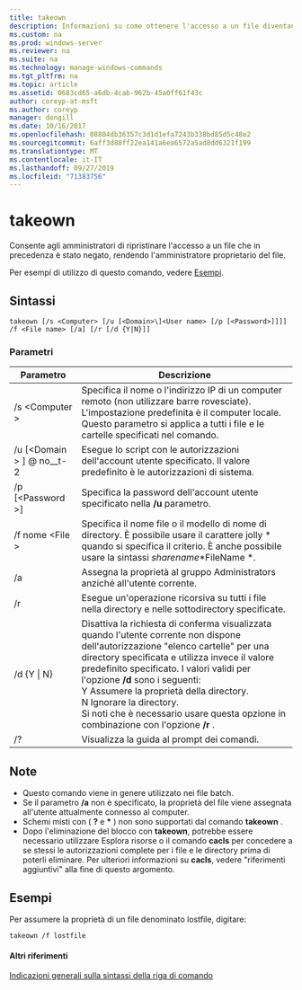 ```yaml
---
title: takeown
description: Informazioni su come ottenere l'accesso a un file diventando il proprietario del file.
ms.custom: na
ms.prod: windows-server
ms.reviewer: na
ms.suite: na
ms.technology: manage-windows-commands
ms.tgt_pltfrm: na
ms.topic: article
ms.assetid: 0683cd65-a6db-4cab-962b-45a0ff61f43c
author: coreyp-at-msft
ms.author: coreyp
manager: dongill
ms.date: 10/16/2017
ms.openlocfilehash: 08804db36357c3d1d1efa7243b338bd85d5c48e2
ms.sourcegitcommit: 6aff3d88ff22ea141a6ea6572a5ad8dd6321f199
ms.translationtype: MT
ms.contentlocale: it-IT
ms.lasthandoff: 09/27/2019
ms.locfileid: "71383756"
---
```

# <a name="takeown"></a>takeown

Consente agli amministratori di ripristinare l'accesso a un file che in precedenza è stato negato, rendendo l'amministratore proprietario del file.

Per esempi di utilizzo di questo comando, vedere [Esempi](#BKMK_examples).

## <a name="syntax"></a>Sintassi

```
takeown [/s <Computer> [/u [<Domain>\]<User name> [/p [<Password>]]]] /f <File name> [/a] [/r [/d {Y|N}]]
```

### <a name="parameters"></a>Parametri

|Parametro|Descrizione|
|---------|-----------|
|/s \<Computer >|Specifica il nome o l'indirizzo IP di un computer remoto (non utilizzare barre rovesciate). L'impostazione predefinita è il computer locale. Questo parametro si applica a tutti i file e le cartelle specificati nel comando.|
|/u [\<Domain > \] @ no__t-2|Esegue lo script con le autorizzazioni dell'account utente specificato. Il valore predefinito è le autorizzazioni di sistema.|
|/p [\<Password >]|Specifica la password dell'account utente specificato nella **/u** parametro.|
|/f nome \<File >|Specifica il nome file o il modello di nome di directory. È possibile usare il carattere jolly * quando si specifica il criterio. È anche possibile usare la sintassi *sharename*\*FileName *.|
|/a|Assegna la proprietà al gruppo Administrators anziché all'utente corrente.|
|/r|Esegue un'operazione ricorsiva su tutti i file nella directory e nelle sottodirectory specificate.|
|/d {Y \| N}|Disattiva la richiesta di conferma visualizzata quando l'utente corrente non dispone dell'autorizzazione "elenco cartelle" per una directory specificata e utilizza invece il valore predefinito specificato. I valori validi per l'opzione **/d** sono i seguenti:</br>Y Assumere la proprietà della directory.</br>N Ignorare la directory.</br>Si noti che è necessario usare questa opzione in combinazione con l'opzione **/r** .|
|/?|Visualizza la guida al prompt dei comandi.|

## <a name="remarks"></a>Note

-   Questo comando viene in genere utilizzato nei file batch.
-   Se il parametro **/a** non è specificato, la proprietà del file viene assegnata all'utente attualmente connesso al computer.
-   Schemi misti con ( **?** e **&#42;** ) non sono supportati dal comando **takeown** .
-   Dopo l'eliminazione del blocco con **takeown**, potrebbe essere necessario utilizzare Esplora risorse o il comando **cacls** per concedere a se stessi le autorizzazioni complete per i file e le directory prima di poterli eliminare. Per ulteriori informazioni su **cacls**, vedere "riferimenti aggiuntivi" alla fine di questo argomento.

## <a name="BKMK_examples"></a>Esempi

Per assumere la proprietà di un file denominato lostfile, digitare:
```
takeown /f lostfile
```

#### <a name="additional-references"></a>Altri riferimenti

[Indicazioni generali sulla sintassi della riga di comando](command-line-syntax-key.md)